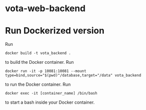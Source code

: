 # vota-web-backend

# Run Dockerized version

Run

    docker build -t vota_backend .

to build the Docker container. Run 

    docker run -it -p 10081:10081 --mount type=bind,source="$(pwd)"/database,target="/data" vota_backend

to run the Docker container. Run

    docker exec -it [container_name] /bin/bash

to start a bash inside your Docker container.